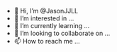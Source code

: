 - 👋 Hi, I’m @JasonJJLL
- 👀 I’m interested in ...
- 🌱 I’m currently learning ...
- 💞️ I’m looking to collaborate on ...
- 📫 How to reach me ...

<!---
JasonJJLL/JasonJJLL is a ✨ special ✨ repository because its `README.md` (this file) appears on your GitHub profile.
You can click the Preview link to take a look at your changes.
--->
